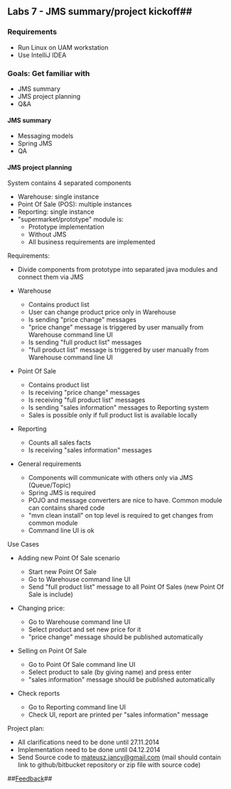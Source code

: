 ## Labs 7 - JMS summary/project kickoff##

### Requirements ###
- Run Linux on UAM workstation
- Use IntelliJ IDEA

### Goals: Get familiar with ###
- JMS summary
- JMS project planning
- Q&A

#### JMS summary ####
- Messaging models
- Spring JMS
- QA

#### JMS project planning ####
System contains 4 separated components
- Warehouse: single instance
- Point Of Sale (POS): multiple instances
- Reporting: single instance
- "supermarket/prototype" module is:
	- Prototype implementation 
	- Without JMS 
	- All business requirements are implemented

Requirements:
- Divide components from prototype into separated java modules and connect them via JMS
- Warehouse 
	- Contains product list
	- User can change product price only in Warehouse 
	- Is sending "price change" messages
	- "price change" message is triggered by user manually from Warehouse command line UI
	- Is sending "full product list" messages
	- "full product list" message is triggered by user manually from Warehouse command line UI

- Point Of Sale
	- Contains product list
	- Is receiving "price change" messages
	- Is receiving "full product list" messages
	- Is sending "sales information" messages to Reporting system
	- Sales is possible only if full product list is available locally

- Reporting
	- Counts all sales facts
	- Is receiving "sales information" messages

- General requirements
	- Components will communicate with others only via JMS (Queue/Topic)
	- Spring JMS is required
	- POJO and message converters are nice to have. Common module can contains shared code
    - "mvn clean install" on top level is required to get changes from common module
    - Command line UI is ok

Use Cases
- Adding new Point Of Sale scenario
	- Start new Point Of Sale
	- Go to Warehouse command line UI
	- Send "full product list" message to all Point Of Sales (new Point Of Sale is include)

- Changing price:
	- Go to Warehouse command line UI
	- Select product and set new price for it
	- "price change" message should be published automatically

- Selling on Point Of Sale
	- Go to Point Of Sale command line UI
	- Select product to sale (by giving name) and press enter
	- "sales information" message should be published automatically

- Check reports
	- Go to Reporting command line UI
	- Check UI, report are printed per "sales information" message

Project plan:
- All clarifications need to be done until 27.11.2014
- Implementation need to be done until 04.12.2014
- Send Source code to mateusz.jancy@gmail.com (mail should contain link to github/bitbucket repository or zip file with source code)

##[Feedback](http://goo.gl/forms/DmWOfcJnRV)##
